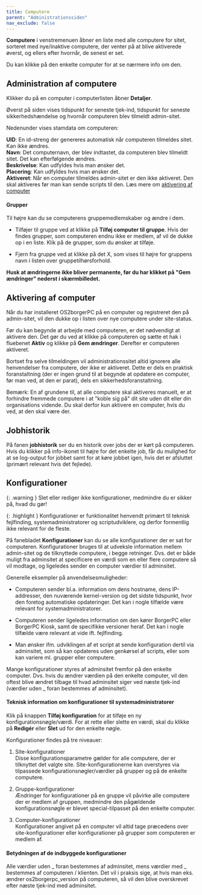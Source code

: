 ```yaml
---
title: Computere
parent: "Administrationssiden"
nav_exclude: false
---
```

**Computere** i venstremenuen åbner en liste med alle computere for sitet, sorteret med nye/inaktive computere, der venter på at blive aktiverede øverst, og ellers efter hvornår, de senest er set.

Du kan klikke på den enkelte computer for at se nærmere info om den.

## Administration af computere

Klikker du på en computer i computerlisten åbner **Detaljer**. 

Øverst på siden vises tidspunkt for seneste tjek-ind, tidspunkt for seneste sikkerhedshændelse og hvornår computeren blev tilmeldt admin-sitet.

Nedenunder vises stamdata om computeren:

**UID**: En id-streng  der genereres automatisk når computeren tilmeldes sitet. Kan ikke ændres.\
**Navn**: Det computernavn, der blev indtastet, da computeren blev tilmeldt sitet. Det kan efterfølgende ændres.\
**Beskrivelse**: Kan udfyldes hvis man ønsker det.\
**Placering**: Kan udfyldes hvis man ønsker det.\
**Aktiveret**: Når en computer tilmeldes admin-sitet er den ikke aktiveret. Den skal aktiveres før man kan sende scripts til den. Læs mere om [aktivering af computer](XXX)

#### Grupper
Til højre kan du se computerens gruppemedlemskaber og ændre i dem.
- Tilføjer til gruppe ved at klikke på **Tilføj computer til gruppe**. Hvis der findes grupper, som computeren endnu ikke er medlem, af vil de dukke op i en liste. Klik på de grupper, som du ønsker at tilføje. 

- Fjern fra gruppe ved at klikke på det X, som vises til højre for gruppens navn i listen over gruppetilhørsforhold. 

**Husk at ændringerne ikke bliver permanente, før du har klikket på "Gem ændringer" nederst i skærmbilledet.**

## Aktivering af computer
Når du har installeret OS2borgerPC på en computer og registreret den på admin-sitet, vil den dukke op i listen over nye computere under site-status. 

Før du kan begynde at arbejde med computeren, er det nødvendigt at aktivere den. Det gør du ved at klikke på computeren og sætte et hak i fluebenet **Aktiv** og klikke på **Gem ændringer**. Derefter er computeren aktiveret.

Bortset fra selve tilmeldingen vil administrationssitet altid ignorere alle henvendelser fra computere, der ikke er aktiveret. Dette er dels en praktisk foranstaltning (der er ingen grund til at begynde at opdatere en computer, før man ved, at den er parat), dels en sikkerhedsforanstaltning.

Bemærk: En af grundene til, at alle computere skal aktiveres manuelt, er at forhindre fremmede computere i at "koble sig på" dit site uden dit eller din organisations vidende. Du skal derfor kun aktivere en computer, hvis du ved, at den skal være der.

## Jobhistorik
På fanen **jobhistorik** ser du en historik over jobs der er kørt på computeren. Hvis du klikker på info-ikonet til højre for det enkelte job, får du mulighed for at se log-output for jobbet samt for at køre jobbet igen, hvis det er afsluttet (primært relevant hvis det fejlede).

## Konfigurationer
{: .warning }
Slet eller rediger ikke konfigurationer, medmindre du er sikker på, hvad du gør!

{: .highlight }
Konfigurationer er funktionalitet henvendt primært til teknisk fejlfinding, systemadministratorer og scriptudviklere, og derfor formentlig ikke relevant for de fleste.

På fanebladet **Konfigurationer** kan du se alle konfigurationer der er sat for computeren. Konfigurationer bruges til at udveksle information mellem admin-sitet og de tilknyttede computere, i begge retninger.
Dvs. det er både muligt fra adminsitet at specificere en værdi som en eller flere computere så vil modtage, og ligeledes sender en computer værdier til adminsitet.

Generelle eksempler på anvendelsesmuligheder:

- Computeren sender bl.a. information om dens hostname, dens IP-addresser, den nuværende kernel-version og det sidste tidspunkt, hvor den foretog automatiske opdateringer.
Det kan i nogle tilfælde være relevant for systemadministratorer.

- Computeren sender ligeledes information om den kører BorgerPC eller BorgerPC Kiosk, samt de specifikke versioner heraf.
Det kan i nogle tilfælde være relevant at vide ift. fejlfinding.

- Man ønsker ifm. udviklingen af et script at sende konfiguration dertil via adminsitet, som så kan opdateres uden genkørsel af scripts, eller som kan variere ml. grupper eller computere.

Mange konfigurationer styres af adminsitet fremfor på den enkelte computer. Dvs. hvis du ændrer værdien på den enkelte computer, vil den oftest blive ændret tilbage til hvad adminsitet siger ved næste tjek-ind (værdier uden _ foran bestemmes af adminsitet).

#### Teknisk information om konfigurationer til systemadministratorer
Klik på knappen **Tilføj konfiguration** for at tilføje en ny konfigurationsnøgle/værdi.
For at rette eller slette en værdi, skal du klikke på **Redigér** eller **Slet** ud for den enkelte nøgle.

Konfigurationer findes på tre niveauer:

1. Site-konfigurationer\
Disse konfigurationsparametre gælder for alle computere, der er tilknyttet det valgte site.
Site-konfigurationerne kan overstyres via tilpassede konfigurationsnøgler/værdier på grupper og på de enkelte computere.

2. Gruppe-konfigurationer\
Ændringer for konfigurationer på en gruppe vil påvirke alle computere der er medlem af gruppen, medmindre den pågældende konfigurationsnøgle er blevet special-tilpasset på den enkelte computer.

3. Computer-konfigurationer\
Konfigurationer angivet på en computer vil altid tage præcedens over site-konfigurationer eller konfigurationer på grupper som computeren er medlem af.

#### Betydningen af de indbyggede konfigurationer
Alle værdier uden _ foran bestemmes af adminsitet, mens værdier med _ bestemmes af computeren / klienten.
Det vil i praksis sige, at hvis man eks. ændrer os2borgerpc_version på computeren, så vil den blive overskrevet efter næste tjek-ind med adminsitet.




